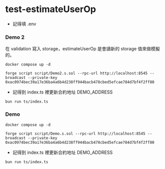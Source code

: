 # test-estimateUserOp

- 記得填 .env

### Demo 2

在 validation 寫入 storage，estimateUserOp 是會讀新的 storage 值來做模擬的。
```
docker compose up -d

forge script script/Demo2.s.sol --rpc-url http://localhost:8545 --broadcast --private-key 0xac0974bec39a17e36ba4a6b4d238ff944bacb478cbed5efcae784d7bf4f2ff80
```

- 記得到 index.ts 裡更新合約地址 DEMO_ADDRESS

```
bun run ts/index.ts
```


### Demo

```
docker compose up -d

forge script script/Demo.s.sol --rpc-url http://localhost:8545 --broadcast --private-key 0xac0974bec39a17e36ba4a6b4d238ff944bacb478cbed5efcae784d7bf4f2ff80
```

- 記得到 index.ts 裡更新合約地址 DEMO_ADDRESS

```
bun run ts/index.ts
```
